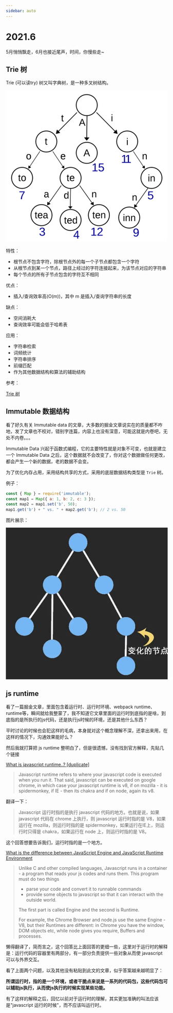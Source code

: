 ```yaml
---
sidebar: auto
---
```


# 2021.6

5月悄悄飘走，6月也接近尾声，时间，你慢些走~

## Trie 树

Trie (可以读try) 树又叫字典树，是一种多叉树结构。

![Trie 树](./data/tries.png)

特性：

- 根节点不包含字符，除根节点外的每一个子节点都包含一个字符
- 从根节点到某一个节点，路径上经过的字符连接起来，为该节点对应的字符串
- 每个节点的所有子节点包含的字符互不相同

优点：

- 插入/查询效率高(O(m))，其中 m 是插入/查询字符串的长度

缺点：

- 空间消耗大
- 查询效率可能会低于哈希表

应用：

- 字符串检索
- 词频统计
- 字符串排序
- 前缀匹配
- 作为其他数据结构和算法的辅助结构

参考：

[Trie 树](https://blog.csdn.net/lisonglisonglisong/article/details/45584721)

## Immutable 数据结构

看了好久有关 Immutable data 的文章，大多数的掘金文章说实在的质量都不咋地，发了文章也不校对，错别字连篇，内容上也没有深意，可能这就是内卷吧，无处不内卷。。。

Immutable Data 兴起于函数式编程，它的主要特性就是对象不可变，也就是建立一个 Immutable Data 之后，这个数据就不会改变了，你对这个数据做任何更改，都会产生一个新的数据，老的数据不会变。

为了优化内存占用，采用结构共享的方式，采用的底层数据结构类型是 `Trie` 树。

例子：

```javascript
const { Map } = require('immutable');
const map1 = Map({ a: 1, b: 2, c: 3 });
const map2 = map1.set('b', 50);
map1.get('b') + " vs. " + map2.get('b'); // 2 vs. 50
```

图片展示：

![immutable](./data/immutable.gif)

## js runtime

看了一篇掘金文章，里面包含着运行时、运行时环境、webpack runtime、runtime等，瞬间就给我整蒙了，我不知道它文章里面的运行时到底指的是啥，到底指的是所执行的js代码，还是执行js时候的环境，还是其他什么东西？

平时讨论的时候也会犯这样的毛病，本身就对这个概念理解不深，还拿出来用，在这样的情况下，沟通效果能好么？

然后我就打算把 js runtime 整明白了，但是很遗憾，没有找到官方解释，先贴几个链接

[What is javascript runtime..? [duplicate]](https://stackoverflow.com/questions/30838412/what-is-javascript-runtime)

> Javascript runtime refers to where your javascript code is executed when you run it. That said, javascript can be executed on google chrome, in which case your javascript runtime is v8, if on mozilla - it is spidermonkey, if IE - then its chakra and if on node, again its v8.

翻译一下：

> Javascript 运行时指的是执行 javascript 代码的地方。也就是说，如果 javascript 代码在 chrome 上执行，则 javascript 运行时指的是 V8，如果运行在 mozilla，则运行时指的是 spidermonkey，如果运行在IE上，则运行时只得是 chakra，如果运行在 node 上，则运行时指的是 V8。

这个回答想要告诉我们，运行时指的是一个地方。

[What is the difference between JavaScript Engine and JavaScript Runtime Environment](https://stackoverflow.com/questions/29027845/what-is-the-difference-between-javascript-engine-and-javascript-runtime-environm)

> Unlike C and other compiled languages, Javascript runs in a container - a program that reads your js codes and runs them. This program must do two things
>
> - parse your code and convert it to runnable commands
> - provide some objects to javascript so that it can interact with the outside world.
>
> The first part is called Engine and the second is Runtime.
>
> For example, the Chrome Browser and node.js use the same Engine - V8, but their Runtimes are different: in Chrome you have the window, DOM objects etc, while node gives you require, Buffers and processes.

懒得翻译了，简而言之，这个回答比上面回答的更细一些，这里对于运行时的解释是：运行代码的容器里有两部分，有一部分负责提供一些对象从而使 javascript 可以与外界交互。

看了上面两个问题，以及其他没有粘贴到此文的文章，似乎答案越来越明显了：

**所谓运行时，指的是一个环境，或者干脆点来说是一系列的代码包，这些代码包可以辅助js执行，从而使js执行的时候实现某些功能。**

有了这样的解释之后，回忆以前对于运行时的理解，其实更加准确的叫法应该是"javascript 运行的时候"，而不应该叫运行时。
